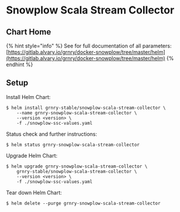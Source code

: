 # Snowplow Scala Stream Collector

## Chart Home

{% hint style="info" %}
See for full documentation of all parameters:  
[https://gitlab.alvary.io/grnry/docker-snowplow/tree/master/helm](https://gitlab.alvary.io/grnry/docker-snowplow/tree/master/helm)
{% endhint %}

## Setup

Install Helm Chart:

```
$ helm install grnry-stable/snowplow-scala-stream-collector \
    --name grnry-snowplow-scala-stream-collector \
    --version <version> \
    -f ./snowplow-ssc-values.yaml
```

Status check and further instructions:

```text
$ helm status grnry-snowplow-scala-stream-collector 
```

Upgrade Helm Chart: 

```text
$ helm upgrade grnry-snowplow-scala-stream-collector \
    grnry-stable/snowplow-scala-stream-collector \ 
    --version <version> \
    -f ./snowplow-ssc-values.yaml
```

Tear down Helm Chart: 

```text
$ helm delete --purge grnry-snowplow-scala-stream-collector
```

